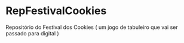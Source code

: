 # RepFestivalCookies
Repositório do Festival dos Cookies ( um jogo de tabuleiro que vai ser passado para digital )
